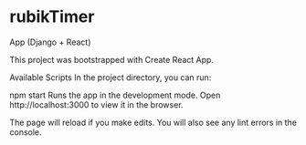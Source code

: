 # rubikTimer
App (Django + React)

This project was bootstrapped with Create React App.

Available Scripts
In the project directory, you can run:

npm start
Runs the app in the development mode.
Open http://localhost:3000 to view it in the browser.

The page will reload if you make edits.
You will also see any lint errors in the console.

